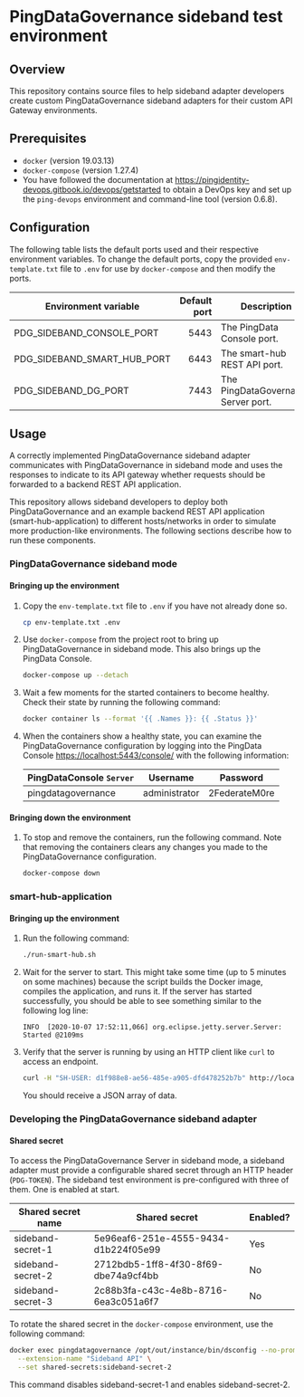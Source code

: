 # PingDataGovernance sideband test environment

## Overview

This repository contains source files to help sideband adapter developers create custom PingDataGovernance
sideband adapters for their custom API Gateway environments.

## Prerequisites

* `docker` (version 19.03.13)
* `docker-compose` (version 1.27.4)
* You have followed the documentation at <https://pingidentity-devops.gitbook.io/devops/getstarted> to obtain a DevOps
  key and set up the `ping-devops` environment and command-line tool (version 0.6.8).

## Configuration

The following table lists the default ports used and their respective environment variables. To change the default
ports, copy the provided `env-template.txt` file to `.env` for use by `docker-compose` and then modify the ports.


| Environment variable                 | Default port | Description                         |
| ------------------------------------ | -----------: | ----------------------------------- |
| PDG\_SIDEBAND\_CONSOLE\_PORT         | 5443         | The PingData Console port.          |
| PDG\_SIDEBAND\_SMART\_HUB\_PORT      | 6443         | The smart-hub REST API port.        |
| PDG\_SIDEBAND\_DG\_PORT              | 7443         | The PingDataGovernance Server port. |

## Usage

A correctly implemented PingDataGovernance sideband adapter communicates with PingDataGovernance in sideband mode
and uses the responses to indicate to its API gateway whether requests should be forwarded to a
backend REST API application.

This repository allows sideband developers to deploy both PingDataGovernance and an example backend REST API application
(smart-hub-application) to different hosts/networks in order to simulate more production-like environments. The 
following sections describe how to run these components.

### PingDataGovernance sideband mode

#### Bringing up the environment

1. Copy the `env-template.txt` file to `.env` if you have not already done so.

   ```bash
   cp env-template.txt .env
   ```

2. Use `docker-compose` from the project root to bring up PingDataGovernance in sideband mode. This also brings up the
   PingData Console.

   ```bash
   docker-compose up --detach
   ```

3. Wait a few moments for the started containers to become healthy. Check their
   state by running the following command:

   ```bash
   docker container ls --format '{{ .Names }}: {{ .Status }}'
   ```

4. When the containers show a healthy state, you can examine the PingDataGovernance configuration by logging into the
PingData Console [https://localhost:5443/console/](https://localhost:5443/console/) with the following information:

   | PingDataConsole `Server` | Username      | Password      |
   | ------------------------ | ------------- | ------------- |
   | pingdatagovernance       | administrator | 2FederateM0re |

#### Bringing down the environment

1. To stop and remove the containers, run the following command. Note that removing the containers clears any changes
you made to the PingDataGovernance configuration.

   ```bash
   docker-compose down
   ```

### smart-hub-application

#### Bringing up the environment

1. Run the following command:

   ```bash
   ./run-smart-hub.sh
   ```

2. Wait for the server to start. This might take some time (up to 5 minutes on some machines) because the script builds the
   Docker image, compiles the application, and runs it. If the server has started successfully, you should be able to see
   something similar to the following log line:

   ```
   INFO  [2020-10-07 17:52:11,066] org.eclipse.jetty.server.Server: Started @2109ms
   ``` 

3. Verify that the server is running by using an HTTP client like `curl` to access an endpoint.

   ```bash
   curl -H "SH-USER: d1f988e8-ae56-485e-a905-dfd478252b7b" http://localhost:8443/homes
   ```

   You should receive a JSON array of data.

### Developing the PingDataGovernance sideband adapter

#### Shared secret

To access the PingDataGovernance Server in sideband mode, a sideband adapter must provide a configurable shared
secret through an HTTP header (`PDG-TOKEN`). The sideband test environment is pre-configured with three of them. One is enabled
at start.

| Shared secret name | Shared secret                             | Enabled? |
| ------------------ | ----------------------------------------- | -------- |
| sideband-secret-1  | 5e96eaf6-251e-4555-9434-d1b224f05e99      | Yes      |
| sideband-secret-2  | 2712bdb5-1ff8-4f30-8f69-dbe74a9cf4bb      | No       |
| sideband-secret-3  | 2c88b3fa-c43c-4e8b-8716-6ea3c051a6f7      | No       |


To rotate the shared secret in the `docker-compose` environment, use the following command:

```bash
docker exec pingdatagovernance /opt/out/instance/bin/dsconfig --no-prompt set-http-servlet-extension-prop \
  --extension-name "Sideband API" \
  --set shared-secrets:sideband-secret-2
```

This command disables sideband-secret-1 and enables sideband-secret-2.

